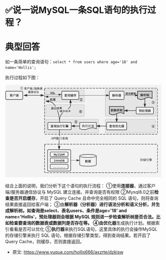 # ✅说一说MySQL一条SQL语句的执行过程？
<!--page header-->

<a name="u6zeP"></a>
# 典型回答
如一条简单的查询语句：`select * from users where age='18' and name='Hollis';`

执行过程如下图：

![image.png](./img/hGwodwM0rsdu5Acr/1676276921091-c44ad9b7-f173-4099-9bed-39486d5dbd07-330884.png)

结合上面的说明，我们分析下这个语句的执行流程：
①使用**连接器**，通过客户端/服务器通信协议与 MySQL 建立连接。并查询是否有权限
②Mysql8.0之前**检查是否开启缓存**，开启了 Query Cache 且命中完全相同的 SQL 语句，则将查询结果直接返回给客户端；
③由**解析器（分析器）**进行语法分析和语义分析，并生成解析树。如查询是select、表名users、条件是age='18' and name='Hollis'，**预处理器**则会根据 MySQL 规则进一步检查解析树是否合法。比如检查要查询的数据表或数据列是否存在等。
④由**优化器**生成执行计划。根据索引看看是否可以优化
⑤**执行器**来执行SQL语句，这里具体的执行会操作MySQL的存储引擎来执行 SQL 语句，根据存储引擎类型，得到查询结果。若开启了 Query Cache，则缓存，否则直接返回。



<!--page footer-->
- 原文: <https://www.yuque.com/hollis666/axzrte/dzkisw>